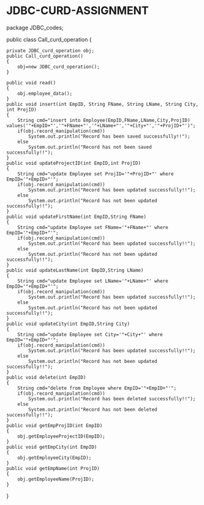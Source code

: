 # JDBC-CURD-ASSIGNMENT

package JDBC_codes;

public class Call_curd_operation {

    private JDBC_curd_operation obj;
    public Call_curd_operation()
    {
        obj=new JDBC_curd_operation();
    }

    public void read()
    {
        obj.employee_data();
    }
    public void insert(int EmpID, String FName, String LName, String City, int ProjID)
    {
        String cmd="insert into Employee(EmpID,FName,LName,City,ProjID) values('"+EmpID+"','"+FName+"','"+LName+"','"+City+"','"+ProjID+"')";
        if(obj.record_manipulation(cmd))
            System.out.println("Record has been saved successfully!!");
        else
            System.out.println("Record has not been saved successfully!!");
    }
    public void updateProjectID(int EmpID,int ProjID)
    {
        String cmd="update Employee set ProjID='"+ProjID+"' where EmpID='"+EmpID+"'";
        if(obj.record_manipulation(cmd))
            System.out.println("Record has been updated successfully!!");
        else
            System.out.println("Record has not been updated successfully!!");
    }
    public void updateFirstName(int EmpID,String FName)
    {
        String cmd="update Employee set FName='"+FName+"' where EmpID='"+EmpID+"'";
        if(obj.record_manipulation(cmd))
            System.out.println("Record has been updated successfully!!");
        else
            System.out.println("Record has not been updated successfully!!");
    }
    public void updateLastName(int EmpID,String LName)
    {
        String cmd="update Employee set LName='"+LName+"' where EmpID='"+EmpID+"'";
        if(obj.record_manipulation(cmd))
            System.out.println("Record has been updated successfully!!");
        else
            System.out.println("Record has not been updated successfully!!");
    }
    public void updateCity(int EmpID,String City)
    {
        String cmd="update Employee set City='"+City+"' where EmpID='"+EmpID+"'";
        if(obj.record_manipulation(cmd))
            System.out.println("Record has been updated successfully!!");
        else
            System.out.println("Record has not been updated successfully!!");
    }
    public void delete(int EmpID)
    {
        String cmd="delete from Employee where EmpID='"+EmpID+"'";
        if(obj.record_manipulation(cmd))
            System.out.println("Record has been deleted successfully!!");
        else
            System.out.println("Record has not been deleted successfully!!");
    }
    public void getEmpProjID(int EmpID)
    {
        obj.getEmployeeProjectID(EmpID);
    }
    public void getEmpCity(int EmpID)
    {
        obj.getEmployeeCity(EmpID);
    }
    public void getEmpName(int ProjID)
    {
        obj.getEmployeeName(ProjID);
    }
}
